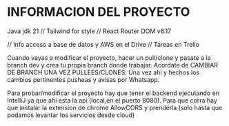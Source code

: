 # INFORMACION DEL PROYECTO


Java jdk 21
//
Tailwind for style
//
React Router DOM v6.17

//
Info acceso a base de datos y AWS en el Drive
//
Tareas en Trello

Cuando vayas a modificar el proyecto, hacer un pull/clone y pasate a la branch dev y crea tu propia branch donde trabajar. Acordate de CAMBIAR DE BRANCH UNA VEZ PULLEES/CLONES. Una vez ahi y hechos los cambios pertinentes pusheas y avisas por Whatsapp.

Para probar/modificar el proyecto hay que tener el backend ejecutando en IntelliJ ya que ahi esta la api (local,en el puerto 8080). Para que corra hay que instalar la extension de chrome AllowCORS y prenderla (solo hasta que podamos levantar los servicios desde cloud)
